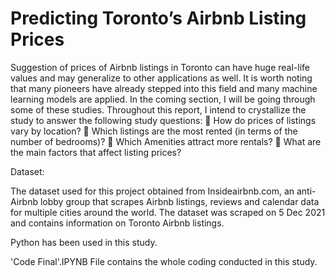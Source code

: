 # Predicting Toronto’s Airbnb Listing Prices

Suggestion of prices of Airbnb listings in Toronto can have huge real-life values and may generalize to other applications as well.
It is worth noting that many pioneers have already stepped into this field and many machine learning models are applied. In the coming section, I will be going through some of these studies.
Throughout this report, I intend to crystallize the study to answer the following study questions:
 How do prices of listings vary by location?
 Which listings are the most rented (in terms of the number of bedrooms)?
 Which Amenities attract more rentals?
 What are the main factors that affect listing prices?

Dataset:

The dataset used for this project obtained from Insideairbnb.com, an anti-Airbnb lobby group that scrapes Airbnb listings, reviews and calendar data for multiple cities around the world. The dataset was scraped on 5 Dec 2021 and contains information on Toronto Airbnb listings.
	
Python has been used in this study.

'Code Final'.IPYNB File contains the whole coding conducted in this study.
